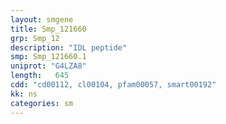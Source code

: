 ```yaml
---
layout: smgene
title: Smp_121660
grp: Smp_12
description: "IDL peptide"
smp: Smp_121660.1
uniprot: "G4LZA8"
length:   645
cdd: "cd00112, cl00104, pfam00057, smart00192"
kk: ns
categories: sm
---
```

